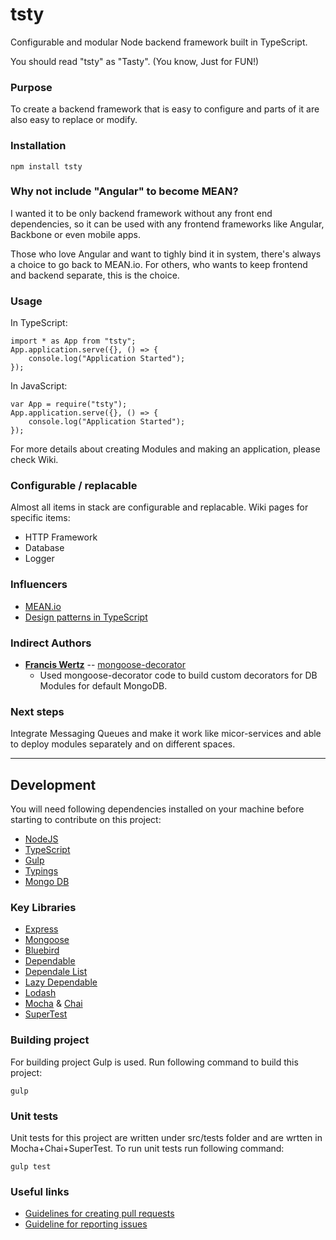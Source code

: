 tsty
===================
Configurable and modular Node backend framework built in TypeScript.

You should read "tsty" as "Tasty". (You know, Just for FUN!)

### Purpose
To create a backend framework that is easy to configure and parts of it are also easy to replace or modify.

### Installation
```
npm install tsty
```

### Why not include "Angular" to become MEAN?
I wanted it to be only backend framework without any front end dependencies, so it can be used with any frontend frameworks like Angular, Backbone or even mobile apps.

Those who love Angular and want to tighly bind it in system, there's always a choice to go back to MEAN.io. For others, who wants to keep frontend and backend separate, this is the choice.

### Usage
In TypeScript:
```
import * as App from "tsty";
App.application.serve({}, () => {
    console.log("Application Started");
});
```

In JavaScript:
```
var App = require("tsty");
App.application.serve({}, () => {
    console.log("Application Started");
});
```

For more details about creating Modules and making an application, please check Wiki.

### Configurable / replacable
Almost all items in stack are configurable and replacable. Wiki pages for specific items:
- HTTP Framework
- Database
- Logger

### Influencers
- [MEAN.io](http://mean.io/)
- [Design patterns in TypeScript](https://github.com/torokmark/design_patterns_in_typescript)

### Indirect Authors
- **[Francis Wertz](https://github.com/fwertz)** -- [mongoose-decorator](https://github.com/fwertz/mongoose-decorator)
  - Used mongoose-decorator code to build custom decorators for DB Modules for default MongoDB.

### Next steps
Integrate Messaging Queues and make it work like micor-services and able to deploy modules separately and on different spaces.

------

## Development
You will need following dependencies installed on your machine before starting to contribute on this project:
- [NodeJS](https://nodejs.org/)
- [TypeScript](https://www.typescriptlang.org/)
- [Gulp](http://gulpjs.com/)
- [Typings](https://github.com/typings/typings)
- [Mongo DB](https://www.mongodb.com/)

### Key Libraries
- [Express](https://expressjs.com/)
- [Mongoose](http://mongoosejs.com/)
- [Bluebird](http://bluebirdjs.com/docs/getting-started.html)
- [Dependable](https://www.npmjs.com/package/dependable)
- [Dependale List](https://github.com/andrija-hers/dependable-list)
- [Lazy Dependable](https://www.npmjs.com/package/lazy-dependable)
- [Lodash](https://lodash.com/)
- [Mocha](https://mochajs.org/) & [Chai](http://chaijs.com/)
- [SuperTest](https://github.com/visionmedia/supertest)

### Building project
For building project Gulp is used. Run following command to build this project:
```
gulp
```

### Unit tests
Unit tests for this project are written under src/tests folder and are wrtten in Mocha+Chai+SuperTest. To run unit tests run following command:
```
gulp test
```

### Useful links
- [Guidelines for creating pull requests](https://github.com/blog/1943-how-to-write-the-perfect-pull-request)
- [Guideline for reporting issues](https://github.com/necolas/issue-guidelines)